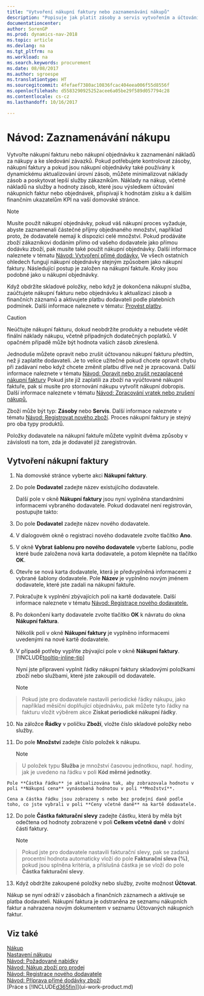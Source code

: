 ```yaml
---
title: "Vytvoření nákupní faktury nebo zaznamenávání nákupů"
description: "Popisuje jak platit zásoby a servis vytvořením a účtováním nákupních faktur a objednávek."
documentationcenter: 
author: SorenGP
ms.prod: dynamics-nav-2018
ms.topic: article
ms.devlang: na
ms.tgt_pltfrm: na
ms.workload: na
ms.search.keywords: procurement
ms.date: 08/08/2017
ms.author: sgroespe
ms.translationtype: HT
ms.sourcegitcommit: 4fefaef7380ac10836fcac404eea006f55d8556f
ms.openlocfilehash: d5583290925252acee6a05be29f589d057794c28
ms.contentlocale: cs-cz
ms.lasthandoff: 10/16/2017

---
```

# <a name="how-to-record-purchases"></a>Návod: Zaznamenávání nákupu
Vytvořte nákupní fakturu nebo nákupní objednávku k zaznamenání nákladů za nákupy a ke sledování závazků. Pokud potřebujete kontrolovat zásoby, nákupní faktury a pokud jsou nákupní objednávky také používány k dynamickému aktualizování úrovní zásob, můžete minimalizovat náklady zásob a poskytovat lepší služby zákazníkům. Náklady na nákup, včetně nákladů na služby a hodnoty zásob, které jsou výsledkem účtování nákupních faktur nebo objednávek, přispívají k hodnotám zisku a k dalším finančním ukazatelům KPI na vaší domovské stránce.

> [!NOTE]  
>   Musíte použít nákupní objednávky, pokud váš nákupní proces vyžaduje, abyste zaznamenali částečné příjmy objednaného množství, například proto, že dodavatelé nemají k dispozici celé množství. Pokud prodáváte zboží zákazníkovi dodáním přímo od vašeho  dodavatele jako přímou dodávku zboží, pak musíte také použít nákupní objednávky. Další informace naleznete v tématu [Návod: Vytvoření přímé dodávky.](sales-how-drop-shipment.md) Ve všech ostatních ohledech fungují nákupní objednávky stejným způsobem jako nákupní faktury. Následující postup je založen na nákupní faktuře. Kroky jsou podobné jako u nákupní objednávky.

Když obdržíte skladové položky, nebo když je dokončena nákupní služba, zaúčtujete nákupní fakturu nebo objednávku k aktualizaci zásob a finančních záznamů a aktivujete platbu dodavateli podle platebních podmínek. Další informace naleznete v tématu: [Provést platby](payables-make-payments.md).

> [!CAUTION]  
>   Neúčtujte nákupní fakturu, dokud neobdržíte produkty a nebudete vědět finální náklady nákupu, včetně případných dodatečných poplatků. V opačném případě může být hodnota vašich zásob zkreslená.

Jednoduše můžete opravit nebo zrušit účtovanou nákupní fakturu předtím, než ji zaplatíte dodavateli. Je to velice užitečné pokud chcete opravit chybu při zadávaní nebo když chcete změnit platbu dříve než je zpracovaná. Další informace naleznete v tématu [Návod: Opravit nebo zrušit nezaplacené nákupní faktury](purchasing-how-correct-cancel-unpaid-purchase-invoices.md) Pokud jste již zaplatili za zboží na vyúčtované nákupní faktuře, pak si musíte pro stornování nákupu vytvořit nákupní dobropis. Další informace naleznete v tématu [Návod: Zpracování vratek nebo zrušení nákupů.](purchasing-how-process-purchase-returns-cancellations.md)

Zboží může být typ: **Zásoby** nebo **Servis**. Další informace naleznete v tématu [Návod: Registrovat nového zboží](inventory-how-register-new-items.md). Proces nákupní faktury je stejný pro oba typy produktů.

Položky dodavatele na nákupní faktuře můžete vyplnit dvěma způsoby v závislosti na tom, zda je dodavatel již zaregistrován.

## <a name="to-create-a-purchase-invoice"></a>Vytvoření nákupní faktury
1. Na domovské stránce vyberte akci **Nákupní faktury**.  
2. Do pole **Dodavatel** zadejte název existujícího dodavatele.

    Další pole v okně **Nákupní faktury** jsou nyní vyplněna standardními informacemi vybraného dodavatele. Pokud dodavatel není registrován, postupujte takto:
3. Do pole **Dodavatel** zadejte název nového dodavatele.
4. V dialogovém okně o registraci nového dodavatele zvolte tlačítko **Ano**.
5. V okně **Vybrat šablonu pro nového dodavatele**  vyberte šablonu, podle které bude založena nová karta dodavatele, a potom klepněte na tlačítko **OK**.
6. Otevře se nová karta dodavatele, která je předvyplněná informacemi z vybrané šablony dodavatele. Pole **Název** je vyplněno novým jménem dodavatele, které jste zadali na nákupní faktuře.
7. Pokračujte k vyplnění zbývajících polí na kartě dodavatele. Další informace naleznete v tématu [Návod: Registrace nového dodavatele.](purchasing-how-register-new-vendors.md)  
8. Po dokončení karty dodavatele zvolte tlačítko **OK** k návratu do okna **Nákupní faktura**.

    Několik polí v okně **Nákupní faktury** je vyplněno informacemi uvedenými na nové kartě dodavatele.
9. V případě potřeby vyplňte zbývající pole v okně **Nákupní faktury**. [!INCLUDE[tooltip-inline-tip](includes/tooltip-inline-tip_md.md)]

    Nyní jste připraveni vyplnit řádky nákupní faktury skladovými položkami zboží nebo službami, které jste zakoupili od dodavatele.

    > [!NOTE]  
>   Pokud jste pro dodavatele nastavili periodické řádky nákupu, jako například měsíční doplňující objednávku, pak můžete tyto řádky na fakturu vložit výběrem akce **Získat periodické nákupní řádky**.
10. Na záložce **Řádky** v políčku **Zboží**, vložte číslo skladové položky nebo služby.
11. Do pole **Množství** zadejte číslo položek k nákupu.

    > [!NOTE]  
>   U položek typu **Služba** je množství časovou jednotkou, např. hodiny, jak je uvedeno na řádku v poli **Kód měrné jednotky**.

    Pole **Částka řádku** je aktualizována tak, aby zobrazovala hodnotu v poli **Nákupní cena** vynásobená hodnotou v poli **Množství**.

    Cena a částka řádku jsou zobrazeny s nebo bez prodejní daně podle toho, co jste vybrali v poli **Ceny včetně daně** na kartě dodavatele.
12. Do pole **Částka fakturační slevy** zadejte částku, která by měla být odečtena od hodnoty zobrazené v poli **Celkem včetně daně** v dolní části faktury.

    > [!NOTE]  
>   Pokud jste pro dodavatele nastavili fakturační slevy, pak se zadaná procentní hodnota automaticky vloží do pole **Fakturační sleva (%)**, pokud jsou splněna kritéria, a příslušná částka je se vloží do pole **Částka fakturační slevy**.
13. Když obdržíte zakoupené položky nebo služby, zvolte možnost **Účtovat**.

Nákup se nyní odráží v zásobách a finančních záznamech a aktivuje se platba dodavateli. Nákupní faktura je odstraněna ze seznamu nákupních faktur a nahrazena novým dokumentem v seznamu Účtovaných nákupních faktur.

## <a name="see-also"></a>Viz také
[Nákup](purchasing-manage-purchasing.md)  
[Nastavení nákupu](purchasing-setup-purchasing.md)  
[Návod: Požadované nabídky](purchasing-how-request-quotes.md)  
[Návod: Nákup zboží pro prodej](purchasing-how-purchase-products-sale.md)  
[Návod: Registrace nového dodavatele](purchasing-how-register-new-vendors.md)  
[Návod: Příprava přímé dodávky zboží](sales-how-drop-shipment.md)  
[Práce s [!INCLUDE[d365fin](includes/d365fin_md.md)]](ui-work-product.md)

